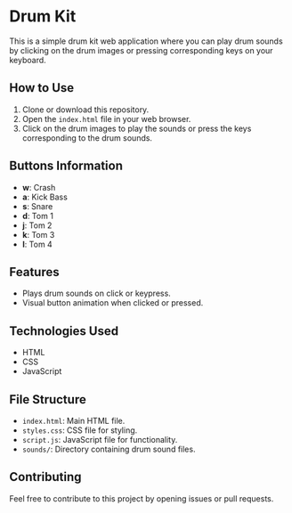# Drum Kit

This is a simple drum kit web application where you can play drum sounds by clicking on the drum images or pressing corresponding keys on your keyboard.

## How to Use

1. Clone or download this repository.
2. Open the `index.html` file in your web browser.
3. Click on the drum images to play the sounds or press the keys corresponding to the drum sounds.

## Buttons Information

- **w**: Crash
- **a**: Kick Bass
- **s**: Snare
- **d**: Tom 1
- **j**: Tom 2
- **k**: Tom 3
- **l**: Tom 4

## Features

- Plays drum sounds on click or keypress.
- Visual button animation when clicked or pressed.

## Technologies Used

- HTML
- CSS
- JavaScript

## File Structure

- `index.html`: Main HTML file.
- `styles.css`: CSS file for styling.
- `script.js`: JavaScript file for functionality.
- `sounds/`: Directory containing drum sound files.

## Contributing

Feel free to contribute to this project by opening issues or pull requests.

